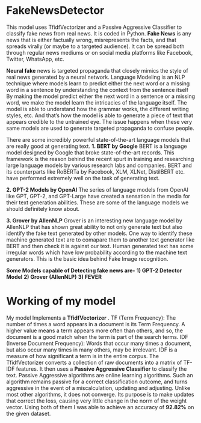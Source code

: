 # FakeNewsDetector
This model uses TfidfVectorizer and a Passive Aggressive Classifier to classify fake news from real news. It is coded in Python. 
**Fake News** is any news that is either factually wrong, misrepresents the facts, and that spreads virally (or maybe to a targeted audience). It can be spread both through regular news mediums or on social media platforms like Facebook, Twitter, WhatsApp, etc.

**Neural fake** news is targeted propaganda that closely mimics the style of real news generated by a neural network. 
Language Modeling is an NLP technique where models learn to predict either the next word or a missing word in a sentence by understanding the context from the sentence itself
By making the model predict either the next word in a sentence or a missing word, we make the model learn the intricacies of the language itself.
The model is able to understand how the grammar works, the different writing styles, etc. And that’s how the model is able to generate a piece of text that appears credible to the untrained eye. The issue happens when these very same models are used to generate targeted propaganda to confuse people.

There are some incredibly powerful state-of-the-art language models that are really good at generating text.
**1. BERT by Google**
BERT is a language model designed by Google that broke state-of-the-art records. This framework is the reason behind the recent spurt in training and researching large language models by various research labs and companies.
BERT and its counterparts like RoBERTa by Facebook, XLM, XLNet, DistilBERT etc. have performed extremely well on the task of generating text.
 
**2. GPT-2 Models by OpenAI**
The series of language models from OpenAI like GPT, GPT-2, and GPT-Large have created a sensation in the media for their text generation abilities. These are some of the language models we should definitely know about.
 
**3. Grover by AllenNLP**
Grover is an interesting new language model by AllenNLP that has shown great ability to not only generate text but also identify the fake text generated by other models.
One way to identify these machine generated text are to comapare them to another text generator like BERT and then check it is against our text. 
Human generated text has some irregular words which have low probability according to the machine text generators. This is the basic idea behind Fake Image recognition.

**Some Models capable of Detecting fake news are-**
**1)	GPT-2 Detector Model**
**2)	Grover (AllenNLP)**
**3)	FEVER**

# Working of my model
My model Implements a **TfidfVectorizer** . TF (Term Frequency): The number of times a word appears in a document is its Term Frequency. A higher value means a term appears more often than others, and so, the document is a good match when the term is part of the search terms.
IDF (Inverse Document Frequency): Words that occur many times a document, but also occur many times in many others, may be irrelevant. IDF is a measure of how significant a term is in the entire corpus.
The TfidfVectorizer converts a collection of raw documents into a matrix of TF-IDF features.
It then uses a **Passive Aggressive Classifier** to classify the text. Passive Aggressive algorithms are online learning algorithms. Such an algorithm remains passive for a correct classification outcome, and turns aggressive in the event of a miscalculation, updating and adjusting. Unlike most other algorithms, it does not converge. Its purpose is to make updates that correct the loss, causing very little change in the norm of the weight vector.
Using both of them I was able to achieve an accuracy of **92.82%** on the given dataset.

